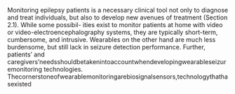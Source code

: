 Monitoring epilepsy patients is a necessary clinical tool not only to diagnose and treat
individuals, but also to develop new avenues of treatment (Section 2.1). While some possibil-
ities exist to monitor patients at home with video or video-electroencephalography systems,
they are typically short-term, cumbersome, and intrusive. Wearables on the other hand are
much less burdensome, but still lack in seizure detection performance. Further, patients’ and
caregivers’needsshouldbetakenintoaccountwhendevelopingwearableseizuremonitoring
technologies.
Thecornerstoneofwearablemonitoringarebiosignalsensors,technologythathasexisted